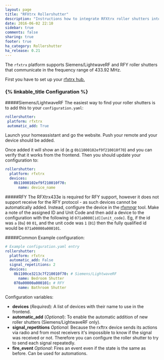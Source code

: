 ```yaml
---
layout: page
title: "RFXtrx Rollershutter"
description: "Instructions how to integrate RFXtrx roller shutters into Home Assistant."
date: 2016-06-02 22:10
sidebar: true
comments: false
sharing: true
footer: true
ha_category: Rollershutter
ha_release: 0.21
---
```


The `rfxtrx` platform supports Siemens/LightwaveRF and RFY roller shutters that communicate in the frequency range of 433.92 MHz.

First you have to set up your [rfxtrx hub.](/components/rfxtrx/)

### {% linkable_title Configuration %}
#####Siemens/LightwaveRF
The easiest way to find your roller shutters is to add this to your `configuration.yaml`:

```yaml
rollershutter:
 platform: rfxtrx
 automatic_add: True
```

Launch your homeassistant and go the website.
Push your remote and your device should be added.

Once added it will show an id (e.g `0b11000102ef9f210010f70`) and you can verify that it works from the frontend.
Then you should update your configuration to:
```yaml
rollershutter:
  platform: rfxtrx
  devices:
    0b11000102ef9f210010f70:
      name: device_name
```

#####RFY
The RFXtrx433e is required for RFY support, however it does not support receive for the RFY protocol - as such devices cannot be automatically added. Instead, configure the device in the [rfxmngr](http://www.rfxcom.com/downloads.htm) tool. Make a note of the assigned ID and Unit Code and then add a device to the configuration with the following id `071a0000[id][unit_code]`. Eg, if the id was `a` (`0a`) `00` `01`, and the unit code was `1` (`01`) then the fully qualified id would be `071a00000a000101`.


#####Common
Example configuration:

```yaml
# Example configuration.yaml entry
rollershutter:
  platform: rfxtrx
  automatic_add: False
  signal_repetitions: 2
  devices:
    0b1100ce3213c7f210010f70: # Siemens/LightwaveRF
      name: Bedroom Shutter
    070a00000a000101: # RFY
      name: Bathroom Shutter
```

Configuration variables:

- **devices** (*Required*): A list of devices with their name to use in the frontend.
- **automatic_add** (*Optional*): To enable the automatic addition of new roller shutters (Siemens/LightwaveRF only).
- **signal_repetitions** *Optional*: Because the rxftrx device sends its actions via radio and from most receivers it's impossible to know if the signal was received or not. Therefore you can configure the roller shutter to try to send each signal repeatedly.
- **fire_event** *Optional*: Fires an event even if the state is the same as before. Can be used for automations.

